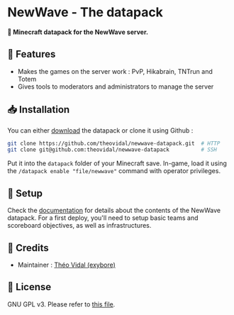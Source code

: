 # NewWave - The datapack

**🎈 Minecraft datapack for the NewWave server.**

## 🌈 Features

- Makes the games on the server work : PvP, Hikabrain, TNTrun and Totem
- Gives tools to moderators and administrators to manage the server

## 📥 Installation

You can either [download](https://github.com/theovidal/newwave-datapack/archive/master.zip) the datapack or clone it using Github :

```bash
git clone https://github.com/theovidal/newwave-datapack.git  # HTTP
git clone git@github.com:theovidal/newwave-datapack          # SSH
```

Put it into the `datapack` folder of your Minecraft save. In-game, load it using the `/datapack enable "file/newwave"` command with operator privileges.

## 🔧 Setup

Check the [documentation](./docs.md) for details about the contents of the NewWave datapack. For a first deploy, you'll need to setup basic teams and scoreboard objectives, as well as infrastructures.

## 📜 Credits

- Maintainer : [Théo Vidal (exybore)](https://github.com/theovidal)

## 🔐 License

GNU GPL v3. Please refer to [this file](./LICENSE).
